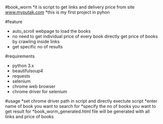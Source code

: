 #book_worm
*it is script to get links and delivery price from site www.myputak.com
*this is my first project in pyhon


#feature
* auto_scroll webpage to load the books
* no need to get individual price of every book directly get price of books by crawling inside links
* get specific no of results


#requirements
* python 3.x
* beautifulsoup4
* requests
* selenium
* chrome web browser
* chrome driver for selenium

#usage
*set chrome driver path in script and directly exectute script
*enter name of book you want to search for
*specify the no of books you want to get result for
*book_worm_generated.html file will be generated with all links and price of books